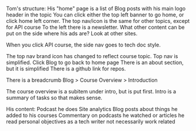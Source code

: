 Tom's structure:
His "home" page is a list of Blog posts with his main logo header in the topic
You can click either the top left banner to go home, or click home left corner. 
The top nav/icon is the same for other topics, except for API course
To the left there is a newsletter.
What other content can be put on the side where his ads are? Look at other sites.

When you click API course, the side nav goes to tech doc style.

The top nav brand icon has changed to reflect course topic.
Top nav is simplified. Click Blog to go back to home page
There is an about section, but it is simplified
There is a github link for repos.

There is a breadcrumb
Blog > Course Overview > Introduction

The course overview is a subitem under intro,
but is put first. Intro is a summary of tasks
so that makes sense.

His content:
Podcast he does
Site analytics
Blog posts about things he added to his courses
Commentary on podcasts he watched or articles he read
personal objectives as a tech writer not necessarily work related
